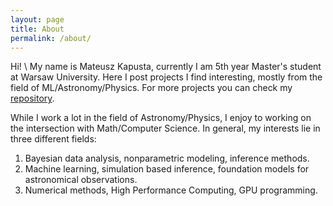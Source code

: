 ```yaml
---
layout: page
title: About
permalink: /about/
---
```


Hi! \\
My name is Mateusz Kapusta, currently I am 5th year Master's student at Warsaw University. Here I post projects I find interesting, mostly from the field of ML/Astronomy/Physics.
For more projects you can check my [repository](https://github.com/Wesenheit).

While I work a lot in the field of Astronomy/Physics, I enjoy to working on the intersection with Math/Computer Science.
In general, my interests lie in three different fields:
1. Bayesian data analysis, nonparametric modeling, inference methods.
2. Machine learning, simulation based inference, foundation models for astronomical observations.
3. Numerical methods, High Performance Computing, GPU programming.
